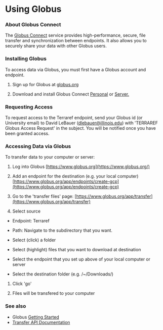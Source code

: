 # Using Globus

### About Globus Connect

The [Globus Connect](https://www.globus.org/globus-connect) service provides high-performance, secure, file transfer and synchronization between endpoints. It also allows you to securely share your data with other Globus users.

### Installing Globus

To access data via Globus, you must first have a Globus account and endpoint.

1. Sign up for Globus at [globus.org](https://www.globus.org/)

2. Download and install Globus Connect [Personal](https://www.globus.org/globus-connect-personal) or [Server.](https://www.globus.org/globus-connect-server)


### Requesting Access

To request access to the Terraref endpoint, send your Globus id \(or University email\) to David LeBauer \(dlebauer@illinois.edu\) with 'TERRAREF Globus Access Request' in the subject. You will be notified once you have been granted access.

### Accessing Data via Globus

To transfer data to your computer or server:

1. Log into Globus [https://www.globus.org](https://www.globus.org/)

2. Add an endpoint for the destination \(e.g. your local computer\) [https://www.globus.org/app/endpoints/create-gcp](https://www.globus.org/app/endpoints/create-gcp)

3. Go to the 'transfer files' page: [https://www.globus.org/app/transfer](https://www.globus.org/app/transfer)

4. Select source

  * Endpoint: Terraref

  * Path: Navigate to the subdirectory that you want.

  * Select \(click\) a folder

  * Select \(highlight\) files that you want to download at destination

  * Select the endpoint that you set up above of your local computer or server

  * Select the destination folder \(e.g. /~/Downloads/\)



1. Click 'go'

2. Files will be transfered to your computer


### See also

* Globus [Getting Started](https://docs.globus.org/how-to/get-started/)
* [Transfer API Documentation](https://docs.globus.org/api/transfer/)





